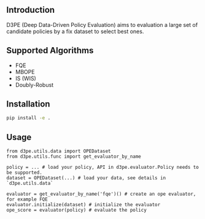 ## Introduction
D3PE (Deep Data-Driven Policy Evaluation) aims to evaluation a large set of candidate policies by a fix dataset to select best ones.

## Supported Algorithms
- FQE
- MBOPE
- IS (WIS)
- Doubly-Robust

## Installation
```bash
pip install -e .
```

## Usage

```
from d3pe.utils.data import OPEDataset
from d3pe.utils.func import get_evaluator_by_name

policy = ... # load your policy, API in d3pe.evaluator.Policy needs to be supported.
dataset = OPEDataset(...) # load your data, see details in `d3pe.utils.data`

evaluator = get_evaluator_by_name('fqe')() # create an ope evaluator, for example FQE
evaluator.initialize(dataset) # initialize the evaluator
ope_score = evaluator(policy) # evaluate the policy
```